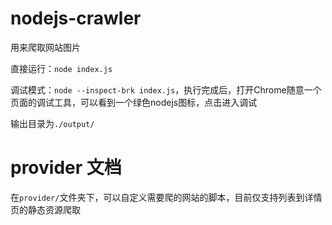 # nodejs-crawler

用来爬取网站图片

直接运行：`node index.js`

调试模式：`node --inspect-brk index.js`，执行完成后，打开Chrome随意一个页面的调试工具，可以看到一个绿色nodejs图标，点击进入调试

输出目录为`./output/`

# provider 文档

在`provider/`文件夹下，可以自定义需要爬的网站的脚本，目前仅支持列表到详情页的静态资源爬取

